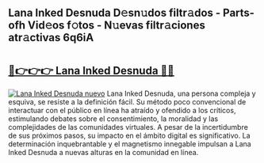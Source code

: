 ## Lana Inked Desnuda D𝚎sn𝚞dos filtr𝚊dos - Parts-ofh Vid𝚎os f𝚘tos - N𝚞evas filtr𝚊ciones atr𝚊ctivas 6q6iA

# <h2><a href="http://mb54cb.tromn.icu/?c=Lana+Inked+Desnuda">🔗👉👉👉 Lana Inked Desnuda 🔗🔗</a></h2>

[![Lana Inked Desnuda nuevo](https://i.imgur.com/pEAQMta.gif)](http://mb54cb.tromn.icu/?c=Lana+Inked+Desnuda)
Lana Inked Desnuda, una persona compleja y esquiva, se resiste a la definición fácil. Su método poco convencional de interactuar con el público en línea ha atraído y ofendido a los críticos, estimulando debates sobre el consentimiento, la moralidad y las complejidades de las comunidades virtuales. A pesar de la incertidumbre de sus próximos pasos, su impacto en el ámbito digital es significativo. La determinación inquebrantable y el magnetismo innegable impulsan a Lana Inked Desnuda a nuevas alturas en la comunidad en línea.
